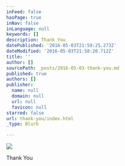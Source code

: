 ```yaml
---
inFeed: false
hasPage: true
inNav: false
inLanguage: null
keywords: []
description: Thank You
datePublished: '2016-05-03T21:59:25.273Z'
dateModified: '2016-05-03T21:58:20.712Z'
title: ''
author: []
sourcePath: _posts/2016-05-03-thank-you.md
published: true
authors: []
publisher:
  name: null
  domain: null
  url: null
  favicon: null
starred: false
url: thank-you/index.html
_type: Blurb

---
```

![](https://the-grid-user-content.s3-us-west-2.amazonaws.com/41ae377f-6844-4559-bbe9-6531e0776d2d.jpg)

Thank You